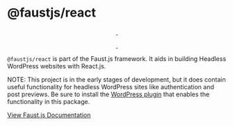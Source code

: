 # @faustjs/react

<p align="center">
  <a aria-label="NPM version" href="https://www.npmjs.com/package/@faustjs/react">
    <img alt="" src="https://img.shields.io/npm/v/@faustjs/react?color=7e5cef&style=for-the-badge">
  </a>

  <a aria-label="License" href="https://github.com/wpengine/faustjs/blob/canary/LICENSE">
    <img alt="" src="https://img.shields.io/npm/l/@faustjs/react?color=7e5cef&style=for-the-badge">
  </a>
</p>

<p align="center">
  <a aria-label="Faust.js React Downloads Per Month" href="https://www.npmjs.com/package/@faustjs/react">
    <img alt="" src="https://img.shields.io/npm/dm/@faustjs/react?color=7e5cef&style=for-the-badge&label=@faustjs/react">
  </a>
  <a aria-label="Faust.js React Downloads Per Week" href="https://www.npmjs.com/package/@faustjs/react">
    <img alt="" src="https://img.shields.io/npm/dw/@faustjs/react?color=7e5cef&style=for-the-badge&label=@faustjs/react">
  </a>
</p>

`@faustjs/react` is part of the Faust.js framework. It aids in building Headless WordPress websites with React.js.

NOTE: This project is in the early stages of development, but it does contain useful functionality for headless WordPress sites like authentication and post previews. Be sure to install the [WordPress plugin](https://github.com/wpengine/faustjs) that enables the functionality in this package.

[View Faust.js Documentation](https://github.com/wpengine/faustjs)
